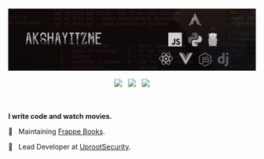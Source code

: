 ![image](https://github.com/akshayitzme/akshayitzme/blob/7c5d58b98bcd8606ad384b0584315100ec2271bf/images/linkedin-banner-1.2.png)

<div align="center">
  <code><a href="https://instagram.com/akshayitzme"><img src="https://cdn-icons-png.flaticon.com/512/174/174855.png" width="30px"></a></code>
  &nbsp;&nbsp;<code><a href="https://t.me/coderitzme"><img src="https://cdn-icons-png.flaticon.com/512/4401/4401433.png" width="30px"></a></code>
  &nbsp;&nbsp;<code><a href="https://linkedin.com/in/akshayitzme"><img src="https://cdn-icons-png.flaticon.com/512/145/145807.png" width="30px"></a></code>
</div>

<br/>
<br/>
<p><b>I write code and watch movies.</b></p> 
<p>🔨 &nbsp;&nbsp;Maintaining <a href="https://github.com/frappe/books">Frappe Books</a>.</p>
<p>💼 &nbsp;&nbsp;Lead Developer at <a href="https://www.uprootsecurity.com">UprootSecurity</a>.</p>
